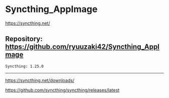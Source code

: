 
# Syncthing_AppImage
https://syncthing.net/

## Repository: https://github.com/ryuuzaki42/Syncthing_AppImage
    Syncthing: 1.25.0

---
https://syncthing.net/downloads/

https://github.com/syncthing/syncthing/releases/latest

